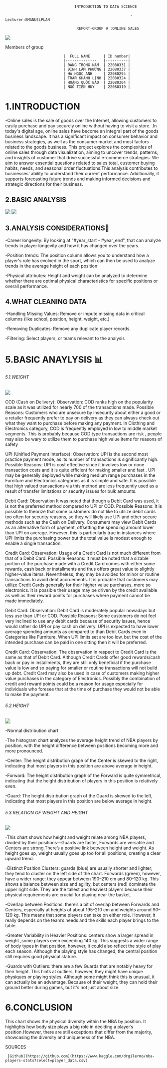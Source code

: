                                    INTRODUCTION TO DATA SCIENCE
                                                            
                                                            -Lecturer:EMANUELPLAN

                                    REPORT-GROUP 9 :ONLINE SALES

  ![](images/nab2.jpg)  

  Members of group
  
                              |  FULL NAME      | ID number|  
                              |--------------   |----------|
                              | ĐẶNG TRỌNG NAM  | 22080331 | 
                              | ĐINH LÂM PHƯƠNG | 22080337 | 
                              | HÀ NGỌC ANH     | 22080294 | 
                              | TRẦN KHÁNH LINH | 22080324 | 
                              | HOÀNG QUỐC BẢO  | 22080304 | 
                              | NGÔ TIẾN HUY    | 22080319 | 
                  

# 1.INTRODUCTION 
-Online sales is the sale of goods over the Internet, allowing customers to easily purchase and pay securely online without having to visit a store. .In today's digital age, online sales have become an integral part of the goods business landscape. It has a significant impact on consumer behavior and business strategies, as well as the consumer market and most factors related to the goods business. This project explores the complexities of online sales through data visualization, aiming to uncover trends, patterns, and insights of customer that drive successful e-commerce strategies. We aim to answer essential questions related to sales total, customer buying habits, needs, and seasonal order fluctuations.This analysis contributes to businesses' ability to understand their current performance. Additionally, it supports forecasting future trends and making informed decisions and strategic directions for their business.

## 2.BASIC ANALYSIS
![](images/ảnh1.png)                      ![](images/ảnh2.png) 


## 3.ANALYSIS CONSIDERATIONS📌

-Career longevity: By looking at "#year_start - #year_end", that can analyze trends in player longevity and how it has changed over the years.

-Position trends: The position column allows you to understand how a player's role has evolved in the sport, which can then be used to analyze trends in the average height of each position

-Physical attributes: Height and weight can be analyzed to determine whether there are optimal physical characteristics for specific positions or overall performance.

           
## 4.WHAT CLEANING DATA 

-Handling Missing Values: Remove or impute missing data in critical columns (like school, position, height, weight, etc.)

-Removing Duplicates: Remove any duplicate player records.

-Filtering: Select players, or teams relevant to the analysis


# 5.BASIC ANAYLYSIS 📊

###### 5.1.WEIGHT  

 ![](images/)  

COD (Cash on Delivery):
Observation: COD ranks high on the popularity scale as it was utilized for nearly 700 of the transactions made.
Possible Reasons: Customers who are unsecure by insecurity about either a good or a retailer frequently prefer to pay on delivery as they can always check out what they want to purchase before making any payment.
In Clothing and Electronics category, COD is frequently employed in low to middle market segments. This is probably because COD type transactions are risk ,  people may also be wary to utilize them to purchase high value items for reasons of safety 

UPI (Unified Payment Interface):
Observation: UPI is the second most practice payment mode, as its number of transactions is significantly high.
Possible Reasons: UPI is cost effective since it involves low or none transaction costs and it is quite efficient for making smaller and fast . UPI may be generally deployed while making medium range purchases in the Furniture and Electronics categories as it is simple and safe. It is possible that high valued transactions via this method are less frequently used as a result of transfer limitations or security issues for bulk amounts.

Debit Card:
Observation It was noted that though a Debit Card was used, it is not the preferred method compared to UPI or COD.
Possible Reasons: It is possible to theorize that some customers do not like to utilize debit cards too often for security reasons, so they will likely use UPI and other secure methods such as the Cash on Delivery.
Consumers may view Debit Cards as an alternative form of payment, offsetting the spending amount lower than UPI on average. However, this is particularly true in instances where UPI limits the purchasing power but the total value is modest enough to enable a single transaction.

Credit Card:
Observation: Usage of a Credit Card is not much different from that of a Debit Card.
Possible Reasons: It must be noted that a sizable portion of the purchase made with a Credit Card comes with either some rewards, cash back or installments and thus offers great value to slightly higher-value items. Nevertheless, they may be avoided for minor or routine transactions to avoid debt accruements.
It is probable that customers may utilize Credit Cards generally for their higher value purchases, more so electronics. It is possible their usage may be driven by the credit available as well as their reward points for purchases where payment cannot be made immediately.

Debit Card:
Observation: Debit Card is moderately popular nowadays but less use than UPI or COD.
Possible Reasons: Some customers do not feel very inclined to use any debit cards because of security issues, hence would rather do UPI or pay cash on delivery.
 UPI is expected to have lower average spending amounts as compared to than Debit Cards even in Categories like Furniture. When UPI limits set are too low, but the cost of the intended purchase can be paid in one sitting then it will be preferred.

Credit Card:
Observation: The observation in respect to Credit Card is the same as that of Debit Card.
Although Credit Cards offer good rewards/cash back or pay in installments, they are still only beneficial if the purchase value is low and so paying for smaller or routine transactions will not build up debt.
 Credit Card may also be used in case of customers making higher value purchases in the category of Electronics. Possibly the combination of credit and reward points could be a reason for usage especially for individuals who foresee that at the time of purchase they would not be able to make the payment.

###### 5.2.HEIGHT  

  ![](images/ảnh1.png) 

-Normal distribution chart

-The histogram chart analyzes the average height trend of NBA players by position, with the height difference between positions becoming more and more pronounced.

 -Center: The height distribution graph of the Center is skewed to the right, indicating that most players in this position are above average in height.

 -Forward: The height distribution graph of the Forward is quite symmetrical, indicating that the height distribution of players in this position is relatively even.

 -Guard: The height distribution graph of the Guard is skewed to the left, indicating that most players in this position are below average in height.


###### 5.3.RELATION OF WEIGHT AND HEIGHT

 ![](images/NAM5.png) 

-This chart shows how height and weight relate among NBA players, divided by their positions—Guards are faster, Forwards are versatile and Centers are strong.There’s a positive link between height and weight. As height goes up, weight usually goes up too for all positions, creating a clear upward trend. 

 -Distinct Position Clusters: guards (blue) are usually shorter and lighter; they tend to cluster on the left side of the chart. Forwards (green), however, have a wider range: they 
  appear between 190–210 cm and 80–120 kg. This shows a balance between size and agility, but centers (red) dominate the upper right side. They are the tallest and heaviest players 
  because their physical requirements are crucial for playing near the basket. 

  -Overlap between Positions: there’s a bit of overlap between Forwards and Centers, especially at heights of about 195–210 cm and weights around 90–120 kg. This means that some 
   players can take on either role. However, it really depends on the team’s needs and the skills each player brings to the table. 

  -Greater Variability in Heavier Positions: centers show a larger spread in weight ,some players even exceeding 140 kg. This suggests a wider range of body types in that position, 
   however, it could also reflect the style of play each season. Although the playing style has changed, the central position still requires good physical stature.

  -Guards with Outliers: there are a few Guards that are notably heavy for their height. This hints at outliers, however, they might have unique physiques or playing styles. Although 
   some might think this is unusual, it can actually be an advantage. Because of their weight, they can hold their ground better during games, but it's not just about size.

# 6.CONCLUSION

This chart shows the physical diversity within the NBA by position. It highlights how body size plays a big role in deciding a player’s position.However, there are still exceptions that differ from the majority, showcasing the diversity and uniqueness of the NBA.

SOURCES
 
    
     [Github](https://github.com](https://www.kaggle.com/drgilermo/nba-players-stats?select=player_data.csv)
   
                  
                                                         
